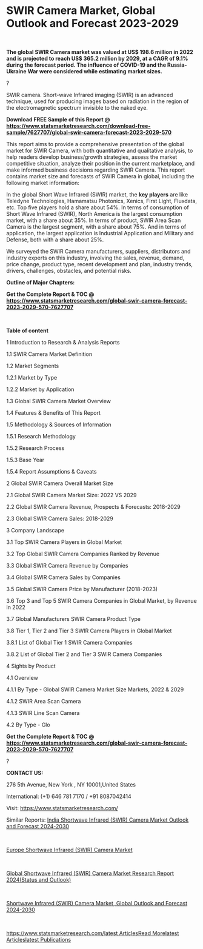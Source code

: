 <h1>SWIR Camera Market, Global Outlook and Forecast 2023-2029</h1><br/><p><strong>The global SWIR Camera market was valued at US$ 198.6 million in 2022 and is projected to reach US$ 365.2 million by 2029, at a <strong>CAGR</strong> of 9.1% during the forecast period. The influence of COVID-19 and the Russia-Ukraine War were considered while estimating market sizes.</strong></p>
 
 
 
 <p>? </p>
 
 
 
 <p>SWIR camera. Short-wave Infrared imaging (SWIR) is an advanced technique, used for producing images based on radiation in the region of the electromagnetic spectrum invisible to the naked eye.</p>
 
 
 
 <p><strong>Download FREE Sample of this Report @ <a href="https://www.statsmarketresearch.com/download-free-sample/7627707/global-swir-camera-forecast-2023-2029-570">https://www.statsmarketresearch.com/download-free-sample/7627707/global-swir-camera-forecast-2023-2029-570</a></strong></p>
 
 
 
 <p>This report aims to provide a comprehensive presentation of the global market for SWIR Camera, with both quantitative and qualitative analysis, to help readers develop business/growth strategies, assess the market competitive situation, analyze their position in the current marketplace, and make informed business decisions regarding SWIR Camera. This report contains market size and forecasts of SWIR Camera in global, including the following market information:</p>
 
 
 
 <p>In the global Short Wave Infrared (SWIR) market, the <strong>key players</strong> are like Teledyne Technologies, Hamamatsu Photonics, Xenics, First Light, Fluxdata, etc. Top five players hold a share about 54%. In terms of consumption of Short Wave Infrared (SWIR), North America is the largest consumption market, with a share about 35%. In terms of product, SWIR Area Scan Camera is the largest segment, with a share about 75%. And in terms of application, the largest application is Industrial Application and Military and Defense, both with a share about 25%.</p>
 
 
 
 <p>We surveyed the SWIR Camera manufacturers, suppliers, distributors and industry experts on this industry, involving the sales, revenue, demand, price change, product type, recent development and plan, industry trends, drivers, challenges, obstacles, and potential risks.</p>
 
 
 
 <p><strong>Outline of Major Chapters:</strong></p>
 
 
 
 <div><b>Get the Complete Report & TOC @ <a href="https://www.statsmarketresearch.com/global-swir-camera-forecast-2023-2029-570-7627707">https://www.statsmarketresearch.com/global-swir-camera-forecast-2023-2029-570-7627707</a></b></div>
 
 
 
 <p><br />
 
 <b>Table of content</b></p>
 
 
 
 <p>1 Introduction to Research & Analysis Reports<br />
 
 1.1 SWIR Camera Market Definition<br />
 
 1.2 Market Segments<br />
 
 1.2.1 Market by Type<br />
 
 1.2.2 Market by Application<br />
 
 1.3 Global SWIR Camera Market Overview<br />
 
 1.4 Features & Benefits of This Report<br />
 
 1.5 Methodology & Sources of Information<br />
 
 1.5.1 Research Methodology<br />
 
 1.5.2 Research Process<br />
 
 1.5.3 Base Year<br />
 
 1.5.4 Report Assumptions & Caveats<br />
 
 2 Global SWIR Camera Overall Market Size<br />
 
 2.1 Global SWIR Camera Market Size: 2022 VS 2029<br />
 
 2.2 Global SWIR Camera Revenue, Prospects & Forecasts: 2018-2029<br />
 
 2.3 Global SWIR Camera Sales: 2018-2029<br />
 
 3 Company Landscape<br />
 
 3.1 Top SWIR Camera Players in Global Market<br />
 
 3.2 Top Global SWIR Camera Companies Ranked by Revenue<br />
 
 3.3 Global SWIR Camera Revenue by Companies<br />
 
 3.4 Global SWIR Camera Sales by Companies<br />
 
 3.5 Global SWIR Camera Price by Manufacturer (2018-2023)<br />
 
 3.6 Top 3 and Top 5 SWIR Camera Companies in Global Market, by Revenue in 2022<br />
 
 3.7 Global Manufacturers SWIR Camera Product Type<br />
 
 3.8 Tier 1, Tier 2 and Tier 3 SWIR Camera Players in Global Market<br />
 
 3.8.1 List of Global Tier 1 SWIR Camera Companies<br />
 
 3.8.2 List of Global Tier 2 and Tier 3 SWIR Camera Companies<br />
 
 4 Sights by Product<br />
 
 4.1 Overview<br />
 
 4.1.1 By Type - Global SWIR Camera Market Size Markets, 2022 & 2029<br />
 
 4.1.2 SWIR Area Scan Camera<br />
 
 4.1.3 SWIR Line Scan Camera<br />
 
 4.2 By Type - Glo</p>
 
 
 
 <div><b>Get the Complete Report & TOC @ <a href="https://www.statsmarketresearch.com/global-swir-camera-forecast-2023-2029-570-7627707">https://www.statsmarketresearch.com/global-swir-camera-forecast-2023-2029-570-7627707</a></b></div>
 
 
 
 <p>? </p>
 
 
 
 <p><b>CONTACT US:</b><br />
 
 276 5th Avenue, New York , NY 10001,United States<br />
 
 International: (+1) 646 781 7170 / +91 8087042414<br />
 
 Visit: <a href="https://www.statsmarketresearch.com/">https://www.statsmarketresearch.com/</a><br />
 
 Similar Reports: <a href="https://www.statsmarketresearch.com/global-swir-camera-forecast-2023-2029-570-7627707">India Shortwave Infrared (SWIR) Camera Market Outlook and Forecast 2024-2030</a><br />
 
 <br />
 
 <a href="https://www.statsmarketresearch.com/global-swir-camera-forecast-2023-2029-570-7627707">Europe Shortwave Infrared (SWIR) Camera Market</a><br />
 
 <br />
 
 <a href="https://www.statsmarketresearch.com/global-swir-camera-forecast-2023-2029-570-7627707">Global Shortwave Infrared (SWIR) Camera Market Research Report 2024(Status and Outlook)</a><br />
 
 <br />
 
 <a href="https://www.statsmarketresearch.com/global-swir-camera-forecast-2023-2029-570-7627707">Shortwave Infrared (SWIR) Camera Market, Global Outlook and Forecast 2024-2030</a><br />
 
 <br />
 
 <a href="https://gyeongbokgung.com">https://www.statsmarketresearch.com/</a><a href="https://hallyeomaritime.com">latest Articles</a><a href="https://jingwansa.com">Read More</a><a href="https://nguoiviet.jp/">latest Articles</a><a href="https://www.intelmarketresearch.com/">latest Publications</a></p>